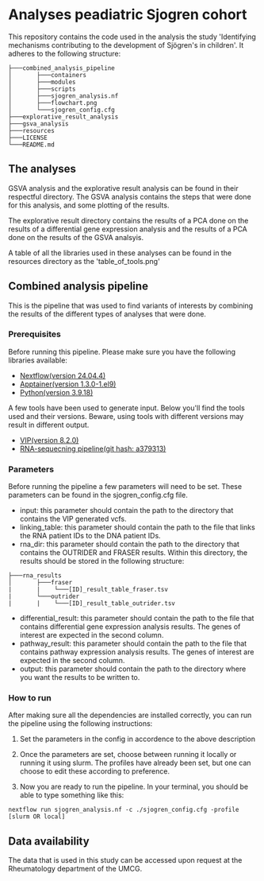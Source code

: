 # Analyses peadiatric Sjogren cohort

This repository contains the code used in the analysis the study 'Identifying mechanisms contributing to the development of Sjögren's in children'. It adheres to the following structure:

```
├───combined_analysis_pipeline
│       ├───containers
│       ├───modules
│       ├───scripts
│       ├───sjogren_analysis.nf
│       ├───flowchart.png
│       └───sjogren_config.cfg
├───explorative_result_analysis
├───gsva_analysis
├───resources
├───LICENSE
└───README.md
```

## The analyses

GSVA analysis and the explorative result analysis can be found in their respectful directory. The GSVA analysis contains the steps that were done for this analysis, and some plotting of the results.

The explorative result directory contains the results of a PCA done on the results of a differential gene expression analysis and the results of a PCA done on the results of the GSVA analsyis.

A table of all the libraries used in these analyses can be found in the resources directory as the 'table_of_tools.png'

## Combined analysis pipeline

This is the pipeline that was used to find variants of interests by combining the results of the different types of analyses that were done.

### Prerequisites

Before running this pipeline. Please make sure you have the following libraries available:
- [Nextflow(version 24.04.4)](https://www.nextflow.io/)
- [Apptainer(version 1.3.0-1.el9)](https://apptainer.org/)
- [Python(version 3.9.18)](https://www.python.org/downloads/release/python-3918/)

A few tools have been used to generate input. Below you'll find the tools used and their versions. Beware, using tools with different versions may result in different output.
- [VIP(version 8.2.0)](https://github.com/molgenis/vip/releases/tag/v8.2.0)
- [RNA-sequecning pipeline(git hash: a379313)](https://github.com/molgenis/RNA_outlier_pipeline)

### Parameters

Before running the pipeline a few parameters will need to be set. These parameters can be found in the sjogren_config.cfg file.

- input: this parameter should contain the path to the directory that contains the VIP generated vcfs.
- linking_table: this parameter should contain the path to the file that links the RNA patient IDs to the DNA patient IDs.
- rna_dir: this parameter should contain the path to the directory that contains the OUTRIDER and FRASER results. Within this directory, the results should be stored in the following structure:
```
├───rna_results
│       ├───fraser
|       |    └───[ID]_result_table_fraser.tsv
|       └───outrider
|       |    └───[ID]_result_table_outrider.tsv
```
- differential_result: this parameter should contain the path to the file that contains differential gene expression analysis results. The genes of interest are expected in the second column.
- pathway_result: this parameter should contain the path to the file that contains pathway expression analysis results. The genes of interest are expected in the second column.
- output: this parameter should contain the path to the directory where you want the results to be written to.

### How to run

After making sure all the dependencies are installed correctly, you can run the pipeline using the following instructions:

1. Set the parameters in the config in accordence to the above description

2. Once the parameters are set, choose between running it locally or running it using slurm. The profiles have already been set, but one can choose to edit these according to preference.

3. Now you are ready to run the pipeline. In your terminal, you should be able to type something like this:
```
nextflow run sjogren_analysis.nf -c ./sjogren_config.cfg -profile [slurm OR local]
```

## Data availability
The data that is used in this study can be accessed upon request at the Rheumatology department of the UMCG.
